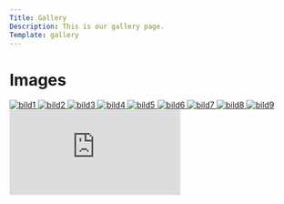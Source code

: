 ```yaml
---
Title: Gallery
Description: This is our gallery page.
Template: gallery
---
```


Images
==========================


<div class="image-box">
<a href="%base_url%/image/bild1.jpg" target="_blank" rel="noopener noreferrer">
    <picture>
        <source media="(min-width: 768px)" srcset="%base_url%/image/bild1.jpg?w=1072">
        <img src="%base_url%/image/bild1.jpg?w=768" alt="bild1">
    </picture>
    </a>
    <a href="%base_url%/image/bild2.jpg" target="_blank" rel="noopener noreferrer">
    <picture>
        <source media="(min-width: 768px)" srcset="%base_url%/image/bild2.jpg?w=1072">
        <img src="%base_url%/image/bild2.jpg?w=768" alt="bild2">
    </picture>
    </a>
    <a href="%base_url%/image/bild3.jpg" target="_blank" rel="noopener noreferrer">
    <picture>
        <source media="(min-width: 768px)" srcset="%base_url%/image/bild3.jpg?w=1072">
        <img src="%base_url%/image/bild3.jpg?w=768" alt="bild3">
    </picture>
    </a>
    <a href="%base_url%/image/bild4.jpg" target="_blank" rel="noopener noreferrer">
    <picture>
        <source media="(min-width: 768px)" srcset="%base_url%/image/bild4.jpg?w=1072">
        <img src="%base_url%/image/bild4.jpg?w=768" alt="bild4">
    </picture>
    </a>
    <a href="%base_url%/image/bild5.jpg" target="_blank" rel="noopener noreferrer">
    <picture>
        <source media="(min-width: 768px)" srcset="%base_url%/image/bild5.jpg?w=1072">
        <img src="%base_url%/image/bild5.jpg?w=768" alt="bild5">
    </picture>
    </a>
    <a href="%base_url%/image/bild6.jpg" target="_blank" rel="noopener noreferrer">
    <picture>
        <source media="(min-width: 768px)" srcset="%base_url%/image/bild6.jpg?w=1072">
        <img src="%base_url%/image/bild6.jpg?w=768" alt="bild6">
    </picture>
    </a>
    <a href="%base_url%/image/bild7.jpg" target="_blank" rel="noopener noreferrer">
    <picture>
        <source media="(min-width: 768px)" srcset="%base_url%/image/bild7.jpg?w=1072">
        <img src="%base_url%/image/bild7.jpg?w=768" alt="bild7">
    </picture>
    </a>
    <a href="%base_url%/image/bild8.jpg" target="_blank" rel="noopener noreferrer">
    <picture>
        <source media="(min-width: 768px)" srcset="%base_url%/image/bild8.jpg?w=1072">
        <img src="%base_url%/image/bild8.jpg?w=768" alt="bild8">
    </picture>
    </a>
    <a href="%base_url%/image/bild9.jpg" target="_blank" rel="noopener noreferrer">
    <picture>
        <source media="(min-width: 768px)" srcset="%base_url%/image/bild9.jpg?w=1072">
        <img src="%base_url%/image/bild9.jpg?w=768" alt="bild9">
    </picture>
    </a>
</div>

<div class="embed-container">
    <iframe src="https://www.youtube.com/embed/s4gBChg6AII?si=Xp6-MeP3_yaOI7tV" title="WoW-Video" frameborder="0" allowfullscreen></iframe>
</div>



